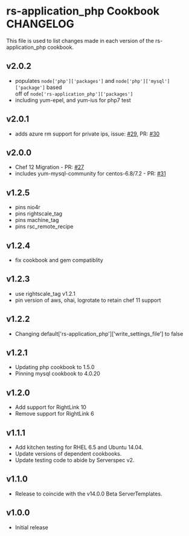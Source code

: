rs-application_php Cookbook CHANGELOG
==========================

This file is used to list changes made in each version of the rs-application_php cookbook.

v2.0.2
------
- populates `node['php']['packages']` and `node['php']['mysql']['package']` based\
  off of `node['rs-application_php']['packages']`
- including yum-epel, and yum-ius for php7 test

v2.0.1
------
- adds azure rm support for private ips, issue: [#29][], PR: [#30][]

v2.0.0
------
- Chef 12 Migration - PR: [#27][]
- includes yum-mysql-community for centos-6.8/7.2 - PR: [#31][]

v1.2.5
------
- pins nio4r
- pins rightscale_tag
- pins machine_tag
- pins rsc_remote_recipe

v1.2.4
------
- fix cookbook and gem compatiblity

v1.2.3
------
- use rightscale_tag v1.2.1
- pin version of aws, ohai, logrotate to retain chef 11 support

v1.2.2
------
- Changing default['rs-application_php']['write_settings_file'] to false

v1.2.1
------
- Updating php cookbook to 1.5.0
- Pinning mysql cookbook to 4.0.20

v1.2.0
------
- Add support for RightLink 10
- Remove support for RightLink 6

v1.1.1
------
- Add kitchen testing for RHEL 6.5 and Ubuntu 14.04.
- Update versions of dependent cookbooks.
- Update testing code to abide by Serverspec v2.

v1.1.0
------

- Release to coincide with the v14.0.0 Beta ServerTemplates.

v1.0.0
------

- Initial release

<!--- The following link definition list is generated by PimpMyChangelog --->
[#29]: https://github.com/rightscale-cookbooks/rs-application_php/issues/29
[#30]: https://github.com/rightscale-cookbooks/rs-application_php/issues/30
[#27]: https://github.com/rightscale-cookbooks/rs-application_php/issues/27
[#31]: https://github.com/rightscale-cookbooks/rs-application_php/issues/31
